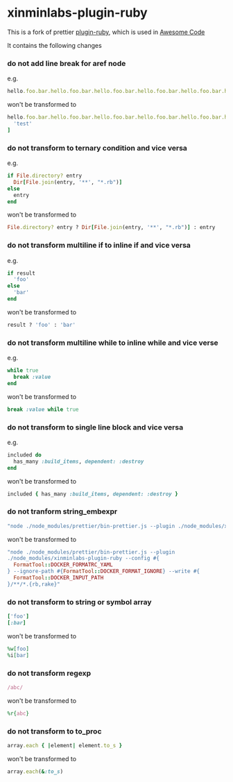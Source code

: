 # xinminlabs-plugin-ruby

This is a fork of prettier [plugin-ruby](https://github.com/prettier/plugin-ruby),
which is used in [Awesome Code](https://awesomecode.io)

It contains the following changes

### do not add line break for aref node

e.g.

```ruby
hello.foo.bar.hello.foo.bar.hello.foo.bar.hello.foo.bar.hello.foo.bar.hello['test']
```

won't be transformed to

```ruby
hello.foo.bar.hello.foo.bar.hello.foo.bar.hello.foo.bar.hello.foo.bar.hello[
  'test'
]
```

### do not transform to ternary condition and vice versa

e.g.

```ruby
if File.directory? entry
  Dir[File.join(entry, '**', "*.rb")]
else
  entry
end
```

won't be transformed to

```ruby
File.directory? entry ? Dir[File.join(entry, '**', "*.rb")] : entry
```

### do not transform multiline if to inline if and vice versa

e.g.

```ruby
if result
  'foo'
else
  'bar'
end
```

won't be transformed to

```ruby
result ? 'foo' : 'bar'
```

### do not transform multiline while to inline while and vice verse

e.g.

```ruby
while true
  break :value
end
```

won't be transformed to

```ruby
break :value while true
```

### do not transform to single line block and vice versa

e.g.

```ruby
included do
  has_many :build_items, dependent: :destroy
end
```

won't be transformed to

```ruby
included { has_many :build_items, dependent: :destroy }
```

### do not tranform string_embexpr

```ruby
"node ./node_modules/prettier/bin-prettier.js --plugin ./node_modules/xinminlabs-plugin-ruby --config #{FormatTool::DOCKER_FORMATRC_YAML} --ignore-path #{FormatTool::DOCKER_FORMAT_IGNORE} --write #{FormatTool::DOCKER_INPUT_PATH}/**/*.{rb,rake}"
```

won't be transformed to

```ruby
"node ./node_modules/prettier/bin-prettier.js --plugin
./node_modules/xinminlabs-plugin-ruby --config #{
  FormatTool::DOCKER_FORMATRC_YAML
} --ignore-path #{FormatTool::DOCKER_FORMAT_IGNORE} --write #{
  FormatTool::DOCKER_INPUT_PATH
}/**/*.{rb,rake}"
```

### do not transform to string or symbol array

```ruby
['foo']
[:bar]
```

won't be transformed to

```ruby
%w[foo]
%i[bar]
```

### do not transform regexp

```ruby
/abc/
```

won't be transformed to

```ruby
%r{abc}
```

### do not transform to to_proc

```ruby
array.each { |element| element.to_s }
```

won't be transformed to

```ruby
array.each(&:to_s)
```
